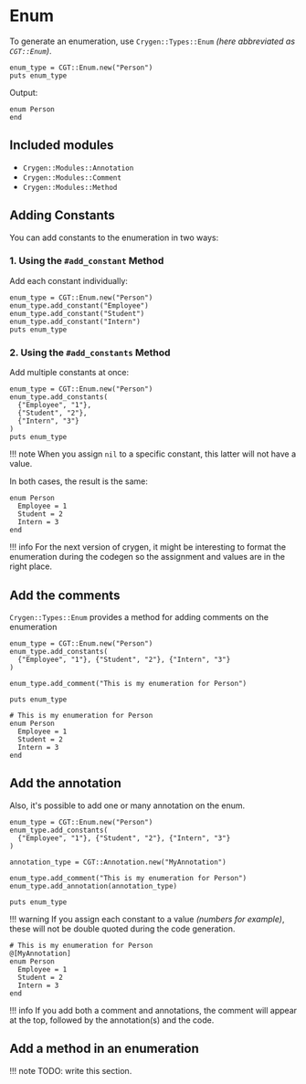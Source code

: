 # Enum

To generate an enumeration, use `Crygen::Types::Enum` *(here abbreviated as `CGT::Enum`)*.

```cr
enum_type = CGT::Enum.new("Person")
puts enum_type
```

Output:

```cr
enum Person
end
```

## Included modules

- `Crygen::Modules::Annotation`
- `Crygen::Modules::Comment`
- `Crygen::Modules::Method`

## Adding Constants

You can add constants to the enumeration in two ways:

### 1. Using the `#add_constant` Method

Add each constant individually:

```cr
enum_type = CGT::Enum.new("Person")
enum_type.add_constant("Employee")
enum_type.add_constant("Student")
enum_type.add_constant("Intern")
puts enum_type
```

### 2. Using the `#add_constants` Method

Add multiple constants at once:

```cr
enum_type = CGT::Enum.new("Person")
enum_type.add_constants(
  {"Employee", "1"},
  {"Student", "2"},
  {"Intern", "3"}
)
puts enum_type
```

!!! note
    When you assign `nil` to a specific constant, this latter will not have a value.

In both cases, the result is the same:

```cr
enum Person
  Employee = 1
  Student = 2
  Intern = 3
end
```

!!! info
    For the next version of crygen, it might be interesting to format the enumeration during the codegen
    so the assignment and values are in the right place.

## Add the comments

`Crygen::Types::Enum` provides a method for adding comments on the enumeration

```cr
enum_type = CGT::Enum.new("Person")
enum_type.add_constants(
  {"Employee", "1"}, {"Student", "2"}, {"Intern", "3"}
)

enum_type.add_comment("This is my enumeration for Person")

puts enum_type
```

```cr
# This is my enumeration for Person
enum Person
  Employee = 1
  Student = 2
  Intern = 3
end
```

## Add the annotation

Also, it's possible to add one or many annotation on the enum.

```cr
enum_type = CGT::Enum.new("Person")
enum_type.add_constants(
  {"Employee", "1"}, {"Student", "2"}, {"Intern", "3"}
)

annotation_type = CGT::Annotation.new("MyAnnotation")

enum_type.add_comment("This is my enumeration for Person")
enum_type.add_annotation(annotation_type)

puts enum_type
```

!!! warning
    If you assign each constant to a value *(numbers for example)*, these will not be double quoted during the code
    generation.


```cr
# This is my enumeration for Person
@[MyAnnotation]
enum Person
  Employee = 1
  Student = 2
  Intern = 3
end
```

!!! info
    If you add both a comment and annotations, the comment will appear at the top,
    followed by the annotation(s) and the code.

## Add a method in an enumeration

!!! note
    TODO: write this section.